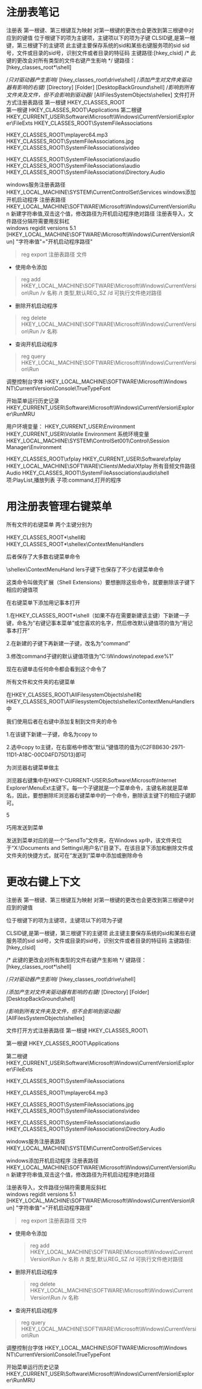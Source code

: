 <link href="../css/style.css" rel="stylesheet" type="text/css" />

# 注册表笔记

注册表 
第一根键、第三根键互为映射
对第一根键的更改也会更改到第三根键中对应到的键值
位于根键下的项为主键项，主键项以下的项为子键
CLSID键,是第一根键，第三根键下的主键项
此主键主要保存系统的sid和某些右键服务项的sid
sid号，文件或目录的sid号，识别文件或者目录的特征码
主键路径:[hkey_clsid]
/* 此键的更改会对所有类型的文件右键产生影响 */
键路径：[hkey_classes_root\*\shell]

/*只对驱动器产生影响*/
[hkey_classes_root\drive\shell]
/*添加产生对文件夹驱动器有影响的右键*/
[Directory]
[Folder]
[DesktopBackGround\shell]
/*影响到所有文件夹及文件，但不会影响到驱动器*/
[AllFilesSystemObjects\shellex]
文件打开方式注册表路径
第一根键
HKEY_CLASSES_ROOT\
第一根键
HKEY_CLASSES_ROOT\Applications
第二根键
HKEY_CURRENT_USER\Software\Microsoft\Windows\CurrentVersion\Explorer\FileExts
HKEY_CLASSES_ROOT\SystemFileAssociations

HKEY_CLASSES_ROOT\mplayerc64.mp3
HKEY_CLASSES_ROOT\SystemFileAssociations\.jpg
HKEY_CLASSES_ROOT\SystemFileAssociations\video

HKEY_CLASSES_ROOT\SystemFileAssociations\audio
HKEY_CLASSES_ROOT\SystemFileAssociations\audio
HKEY_CLASSES_ROOT\SystemFileAssociations\Directory.Audio

windows服务注册表路径
HKEY_LOCAL_MACHINE\SYSTEM\CurrentControlSet\Services
windows添加开机启动程序
注册表路径
HKEY_LOCAL_MACHINE\SOFTWARE\Microsoft\Windows\CurrentVersion\Run
新建字符串值,双击这个值，修改路径为开机启动程序绝对路径
注册表导入，文件路径分隔符需要用反斜杠\
windows regidit versions 5.1
[HKEY_LOCAL_MACHINE\SOFTWARE\Microsoft\Windows\CurrentVersion\Run]
"字符串值"="开机启动程序路径"
> reg export 注册表路径 文件
* 使用命令添加
> reg add HKEY_LOCAL_MACHINE\SOFTWARE\Microsoft\Windows\CurrentVersion\Run /v 名称 /t 类型,默认REG_SZ /d 可执行文件绝对路径
* 删除开机启动程序
> reg delete HKEY_LOCAL_MACHINE\SOFTWARE\Microsoft\Windows\CurrentVersion\Run /v 名称
* 查询开机启动程序
> reg query HKEY_LOCAL_MACHINE\SOFTWARE\Microsoft\Windows\CurrentVersion\Run

调整控制台字体
HKEY_LOCAL_MACHINE\SOFTWARE\Microsoft\Windows NT\CurrentVersion\Console\TrueTypeFont

开始菜单运行历史记录
HKEY_CURRENT_USER\Software\Microsoft\Windows\CurrentVersion\Explorer\RunMRU

用户环境变量：
HKEY_CURRENT_USER\Environment
HKEY_CURRENT_USER\Volatile Environment
系统环境变量
HKEY_LOCAL_MACHINE\SYSTEM\ControlSet001\Control\Session Manager\Environment
 
HKEY_CLASSES_ROOT\xfplay
HKEY_CURRENT_USER\Software\xfplay
HKEY_LOCAL_MACHINE\SOFTWARE\Clients\Media\Xfplay
所有音频文件路径
Audio
HKEY_CLASSES_ROOT\SystemFileAssociations\audio\shell
项:PlayList,播放列表
子项:command,打开的程序
 
 
 
# 用注册表管理右键菜单

所有文件的右键菜单
两个主键分别为

HKEY_CLASSES_ROOT\*\shell和HKEY_CLASSES_ROOT\*\shellex\ContextMenuHandlers

后者保存了大多数右键菜单命令

\shellex\ContextMenuHand lers子键下也保存了不少右键菜单命令

这类命令叫做壳扩展（Shell Extensions）要想删除这些命令，就要删除该子键下相应的键值项

在右键菜单下添加用记事本打开

1.在HKEY_CLASSES_ROOT\*\shell（如果不存在需要新建该主键）下新建一子键，命名为“右键记事本菜单”或您喜欢的名字，然后修改默认键值项的值为“用记事本打开”

2.在新建的子键下再新建一子键，改名为“command”

3.修改command子键的默认键值项值为“C:\Windows\notepad.exe%1”

现在右键单击任何命令都会看到这个命令了

所有文件和文件夹的右键菜单

在HKEY_CLASSES_ROOT\AllFilesystemObjects\shell和HKEY_CLASSES_ROOT\AllFilesystemObjects\shellex\ContextMenuHandlers中

我们使用后者在右键中添加复制到文件夹的命令

1.在该键下新建一子键，命名为copy to

2.选中copy to主键，在右窗格中修改“默认”键值项的值为{C2FBB630-2971-11D1-A18C-00C04FD75D13}即可

为浏览器右键菜单做主

浏览器右键集中在HKEY-CURRENT-USER\Software\Microsoft\Internet Explorer\MenuExt主键下。每一个子键就是一个菜单命令，主键名称就是菜单名，因此，要想删除IE浏览器右键菜单中的一个命令，删除该主键下的相应子键即可。

5

巧用发送到菜单

发送到菜单对应的是一个“SendTo”文件夹，在Windows xp中，该文件夹位于“X:\Documents and Settings\用户名\”目录下。在该目录下添加和删除文件或文件夹的快捷方式，就可在“发送到”菜单中添加或删除命令

# 更改右键上下文
注册表 
第一根键、第三根键互为映射
对第一根键的更改也会更改到第三根键中对应到的键值

位于根键下的项为主键项，主键项以下的项为子键

CLSID键,是第一根键，第三根键下的主键项
此主键主要保存系统的sid和某些右键服务项的sid
sid号，文件或目录的sid号，识别文件或者目录的特征码
主键路径:[hkey_clsid]

/* 此键的更改会对所有类型的文件右键产生影响 */
键路径：[hkey_classes_root\*\shell]

/*只对驱动器产生影响*/
[hkey_classes_root\drive\shell]

/*添加产生对文件夹驱动器有影响的右键*/
[Directory]
[Folder]
[DesktopBackGround\shell]

/*影响到所有文件夹及文件，但不会影响到驱动器*/
[AllFilesSystemObjects\shellex]

文件打开方式注册表路径
第一根键
HKEY_CLASSES_ROOT\

第一根键
HKEY_CLASSES_ROOT\Applications

第二根键
HKEY_CURRENT_USER\Software\Microsoft\Windows\CurrentVersion\Explorer\FileExts

HKEY_CLASSES_ROOT\SystemFileAssociations

HKEY_CLASSES_ROOT\mplayerc64.mp3

HKEY_CLASSES_ROOT\SystemFileAssociations\.jpg
HKEY_CLASSES_ROOT\SystemFileAssociations\video

HKEY_CLASSES_ROOT\SystemFileAssociations\audio
HKEY_CLASSES_ROOT\SystemFileAssociations\Directory.Audio

windows服务注册表路径
HKEY_LOCAL_MACHINE\SYSTEM\CurrentControlSet\Services

windows添加开机启动程序
注册表路径
HKEY_LOCAL_MACHINE\SOFTWARE\Microsoft\Windows\CurrentVersion\Run
新建字符串值,双击这个值，修改路径为开机启动程序绝对路径

注册表导入，文件路径分隔符需要用反斜杠\
windows regidit versions 5.1
[HKEY_LOCAL_MACHINE\SOFTWARE\Microsoft\Windows\CurrentVersion\Run]
"字符串值"="开机启动程序路径"

  > reg export 注册表路径 文件

* 使用命令添加
  > reg add HKEY_LOCAL_MACHINE\SOFTWARE\Microsoft\Windows\CurrentVersion\Run /v 名称 /t 类型,默认REG_SZ /d 可执行文件绝对路径

* 删除开机启动程序
  > reg delete HKEY_LOCAL_MACHINE\SOFTWARE\Microsoft\Windows\CurrentVersion\Run /v 名称

 * 查询开机启动程序
  > reg query HKEY_LOCAL_MACHINE\SOFTWARE\Microsoft\Windows\CurrentVersion\Run 

调整控制台字体
HKEY_LOCAL_MACHINE\SOFTWARE\Microsoft\Windows NT\CurrentVersion\Console\TrueTypeFont

开始菜单运行历史记录
HKEY_CURRENT_USER\Software\Microsoft\Windows\CurrentVersion\Explorer\RunMRU